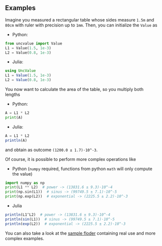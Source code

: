 Examples
--------

Imagine you measured a rectangular table whose sides measure `1.5m` and `80cm` with ruler with precision up to `1mm`. Then, you can initialize the `Value` as
* Python:
```python
from uncvalue import Value
L1 = Value(1.5, 1e-3)
L2 = Value(0.8, 1e-3)
```
* Julia:
```julia
using UncValue
L1 = Value(1.5, 1e-3)
L2 = Value(0.8, 1e-3)
```

You now want to calculate the area of the table, so you multiply both lengths
* Python:
```python
A = L1 * L2
print(A)
```
* Julia:
```julia
A = L1 * L2
println(A)
```
and obtain as outcome `(1200.0 ± 1.7)·10^-3`.

Of course, it is possible to perform more complex operations like
* Python (`numpy` required, functions from python `math` will only compute the value)
```python
import numpy as np
print(L1 ** L2)  # power -> (13831.6 ± 9.3)·10^-4
print(np.sin(L1))  # sinus -> (99749.5 ± 7.1)·10^-5
print(np.exp(L2))  # exponential -> (2225.5 ± 2.2)·10^-3
```
* Julia
```julia
println(L1^L2)  # power -> (13831.6 ± 9.3)·10^-4
println(sin(L1))  # sinus -> (99749.5 ± 7.1)·10^-5
println(exp(L2))  # exponential -> (2225.5 ± 2.2)·10^-3
```

You can also take a look at the [sample floder](https://github.com/Physics-Simulations/UncValue/tree/master/sample)
containing real use and more complex examples.
